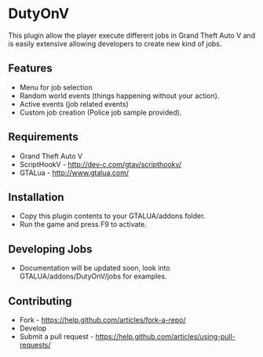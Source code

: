 # DutyOnV
This plugin allow the player execute different jobs in Grand Theft Auto V and is easily extensive allowing developers to create new kind of jobs.

## Features
* Menu for job selection
* Random world events (things happening without your action).
* Active events (job related events)
* Custom job creation (Police job sample provided).

## Requirements
* Grand Theft Auto V
* ScriptHookV - http://dev-c.com/gtav/scripthookv/
* GTALua - http://www.gtalua.com/

## Installation
* Copy this plugin contents to your GTALUA/addons folder.
* Run the game and press F9 to activate.

## Developing Jobs
* Documentation will be updated soon, look into GTALUA/addons/DutyOnV/jobs for examples.

## Contributing
* Fork - https://help.github.com/articles/fork-a-repo/
* Develop
* Submit a pull request - https://help.github.com/articles/using-pull-requests/
